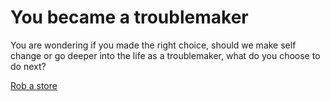 # You became a troublemaker

You are wondering if you made the right choice, should we make self change or go deeper into the life as a troublemaker, what do you choose to do next?

[Rob a store]()

